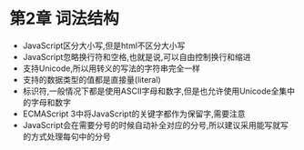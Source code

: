# 第2章 词法结构

- JavaScript区分大小写,但是html不区分大小写
- JavaScript忽略换行符和空格,也就是说,可以自由控制换行和缩进
- 支持Unicode,所以用转义的写法的字符串完全一样
- 支持的数据类型的值都是直接量(literal)
- 标识符,一般情况下都是使用ASCII字母和数字,但是也允许使用Unicode全集中的字母和数字
- ECMAScript 3中将JavaScript的关键字都作为保留字,需要注意
- JavaScript会在需要分号的时候自动补全对应的分号,所以建议采用能写就写的方式处理每句中的分号

